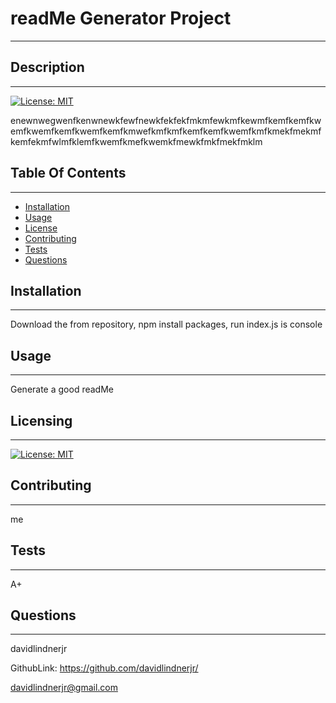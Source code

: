 # readMe Generator Project 
--- 
## Description
--- 
 [![License: MIT](https://img.shields.io/badge/License-MIT-yellow.svg)](https://opensource.org/licenses/MIT) 

enewnwegwenfkenwnewkfewfnewkfekfekfmkmfewkmfkewmfkemfkemfkwemfkwemfkemfkwemfkemfkmwefkmfkmfkemfkemfkwemfkmfkmekfmekmfkemfekmfwlmfklemfkwemfkmefkwemkfmewkfmkfmekfmklm 

## Table Of Contents 
--- 
- [Installation](#installation) 
- [Usage](#usage) 
- [License](#license) 
- [Contributing](#contributing) 
- [Tests](#tests) 
- [Questions](#questions) 

<a name="installation"></a>
## Installation 
--- 
Download the from repository, npm install packages, run index.js is console 

<a name="usage"></a>
## Usage 
--- 
Generate a good readMe

<a name="license"></a>
## Licensing 
--- 
[![License: MIT](https://img.shields.io/badge/License-MIT-yellow.svg)](https://opensource.org/licenses/MIT) 

<a name="contributing"></a>
## Contributing 
--- 
me 

<a name="tests"></a>
## Tests 
--- 
A+ 

<a name="questions"></a>
## Questions 
--- 
davidlindnerjr

GithubLink: https://github.com/davidlindnerjr/ 

davidlindnerjr@gmail.com
